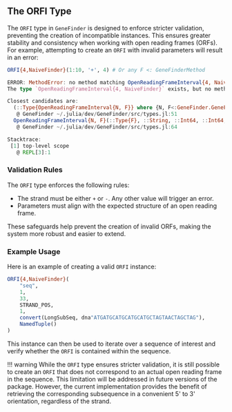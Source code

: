 ## The ORFI Type

The `ORFI` type in `GeneFinder` is designed to enforce stricter validation, preventing the creation of incompatible instances. This ensures greater stability and consistency when working with open reading frames (ORFs). For example, attempting to create an `ORFI` with invalid parameters will result in an error:

```julia
ORFI{4,NaiveFinder}(1:10, '+', 4) # Or any F <: GeneFinderMethod

ERROR: MethodError: no method matching OpenReadingFrameInterval{4, NaiveFinder}(::UnitRange{Int64}, ::Char, ::Int64)
The type `OpenReadingFrameInterval{4, NaiveFinder}` exists, but no method is defined for this combination of argument types when trying to construct it.

Closest candidates are:
  (::Type{OpenReadingFrameInterval{N, F}} where {N, F<:GeneFinder.GeneFinderMethod})(::Any, ::Any, ::Any, ::Any, ::Any, ::Any, ::Any)
   @ GeneFinder ~/.julia/dev/GeneFinder/src/types.jl:51
  OpenReadingFrameInterval{N, F}(::Type{F}, ::String, ::Int64, ::Int64, ::GenomicFeatures.Strand, ::Int8, ::BioSequences.LongSubSeq{BioSequences.DNAAlphabet{N}}, ::NamedTuple) where {N, F<:GeneFinder.GeneFinderMethod}
   @ GeneFinder ~/.julia/dev/GeneFinder/src/types.jl:64

Stacktrace:
 [1] top-level scope
   @ REPL[3]:1
```

### Validation Rules

The `ORFI` type enforces the following rules:
- The strand must be either `+` or `-`. Any other value will trigger an error.
- Parameters must align with the expected structure of an open reading frame.

These safeguards help prevent the creation of invalid ORFs, making the system more robust and easier to extend.

### Example Usage

Here is an example of creating a valid `ORFI` instance:

```julia
ORFI{4,NaiveFinder}(
    "seq", 
    1, 
    33, 
    STRAND_POS, 
    1, 
    convert(LongSubSeq, dna"ATGATGCATGCATGCATGCTAGTAACTAGCTAG"), 
    NamedTuple()
)
```

This instance can then be used to iterate over a sequence of interest and verify whether the `ORFI` is contained within the sequence.

!!! warning
    While the `ORFI` type ensures stricter validation, it is still possible to create an `ORFI` that does not correspond to an actual open reading frame in the sequence. This limitation will be addressed in future versions of the package. However, the current implementation provides the benefit of retrieving the corresponding subsequence in a convenient 5' to 3' orientation, regardless of the strand.

